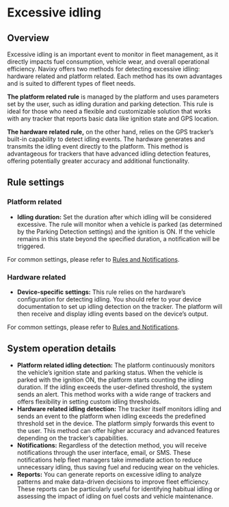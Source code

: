 # Excessive idling

## Overview

Excessive idling is an important event to monitor in fleet management, as it directly impacts fuel consumption, vehicle wear, and overall operational efficiency. Navixy offers two methods for detecting excessive idling: hardware related and platform related. Each method has its own advantages and is suited to different types of fleet needs.

**The platform related rule** is managed by the platform and uses parameters set by the user, such as idling duration and parking detection. This rule is ideal for those who need a flexible and customizable solution that works with any tracker that reports basic data like ignition state and GPS location.

**The hardware related rule,** on the other hand, relies on the GPS tracker’s built-in capability to detect idling events. The hardware generates and transmits the idling event directly to the platform. This method is advantageous for trackers that have advanced idling detection features, offering potentially greater accuracy and additional functionality.

## Rule settings

### Platform related

* **Idling duration:** Set the duration after which idling will be considered excessive. The rule will monitor when a vehicle is parked (as determined by the Parking Detection settings) and the ignition is ON. If the vehicle remains in this state beyond the specified duration, a notification will be triggered.

For common settings, please refer to [Rules and Notifications](../../).

### Hardware related

* **Device-specific settings:** This rule relies on the hardware’s configuration for detecting idling. You should refer to your device documentation to set up idling detection on the tracker. The platform will then receive and display idling events based on the device’s output.

For common settings, please refer to [Rules and Notifications](../../).

## System operation details

* **Platform related idling detection:** The platform continuously monitors the vehicle’s ignition state and parking status. When the vehicle is parked with the ignition ON, the platform starts counting the idling duration. If the idling exceeds the user-defined threshold, the system sends an alert. This method works with a wide range of trackers and offers flexibility in setting custom idling thresholds.
* **Hardware related idling detection:** The tracker itself monitors idling and sends an event to the platform when idling exceeds the predefined threshold set in the device. The platform simply forwards this event to the user. This method can offer higher accuracy and advanced features depending on the tracker’s capabilities.
* **Notifications:** Regardless of the detection method, you will receive notifications through the user interface, email, or SMS. These notifications help fleet managers take immediate action to reduce unnecessary idling, thus saving fuel and reducing wear on the vehicles.
* **Reports:** You can generate reports on excessive idling to analyze patterns and make data-driven decisions to improve fleet efficiency. These reports can be particularly useful for identifying habitual idling or assessing the impact of idling on fuel costs and vehicle maintenance.
